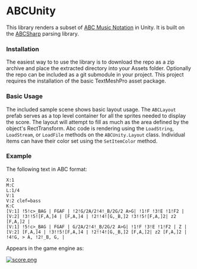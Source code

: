 # ABCUnity
This library renders a subset of [ABC Music Notation](http://abcnotation.com/) in Unity.  It is built on the [ABCSharp](https://github.com/matthewcpp/abcsharp) parsing library.

### Installation
The easiest way to to use the library is to download the repo as a zip archive and place the extracted directory into your Assets folder.  Optionally the repo can be included as a git submodule in your project.
This project requires the installation of the basic TextMeshPro asset package.

### Basic Usage
The included sample scene shows basic layout usage.
The `ABCLayout` prefab serves as a top level container for all the sprites needed to display the score.  The layout will attempt to fill as much as the area defined by the object's RectTransform.
Abc code is rendering using the `LoadString`, `LoadStream`, or `LoadFile` methods on the `ABCUnity.Layout` class.
Individual items can have their color set using the `SetItemColor` method.

### Example
The following text in ABC format:

```
X:1
M:C
L:1/4
V:1
V:2 clef=bass
K:C
[V:1] !5!c>_BAG | FGAF | !2!G/2A/2!4!_B/2G/2 A>G| !1!F !3!E !1!F2 |
[V:2] !3!!5![F,A,]4 | [F,A,]4 | !2!!4![G,_B,]2 !3!!5![F,A,]2| z2 [F,A,]2 |
[V:1] !5!c>_BAG | FGAF | G/2A/2!4!_B/2G/2 A>G| !1!F !3!E !1!F2 | Z |
[V:2] [F,A,]4 | !3!!5![F,A,]4 | !2!!4![G,_B,]2 [F,A,]2| z2 [F,A,]2 | !4!G, > A, !2!_B, G, |
```
Appears in the game engine as:

[![score.png](https://i.postimg.cc/T1Fy1dCJ/score.png)](https://matthewcpp.github.io/assets/images/score.png)